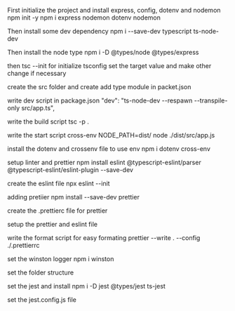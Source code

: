 First initialize the project and install express, config, dotenv and nodemon
npm init -y
npm i express nodemon dotenv nodemon

Then install some dev dependency
npm i --save-dev typescript ts-node-dev

Then install the node type
npm i -D @types/node @types/express

then tsc --init for initialize tsconfig
set the target value and make other change if necessary

create the src folder and create add type module in packet.json

write dev script in package.json
"dev": "ts-node-dev --respawn --transpile-only src/app.ts",

write the build script
tsc -p .

write the start script
cross-env NODE_PATH=dist/ node ./dist/src/app.js

install the dotenv and crossenv file to use env
npm i dotenv cross-env

setup linter and prettier
npm install eslint @typescript-eslint/parser @typescript-eslint/eslint-plugin --save-dev

create the eslint file
npx eslint --init

adding pretiier
npm install --save-dev prettier

create the .prettierc file for prettier

setup the prettier and eslint file

write the format script for easy formating
prettier --write . --config ./.prettierrc

set the winston logger
npm i winston

set the folder structure

set the jest and install
npm i -D jest @types/jest ts-jest

set the jest.config.js file